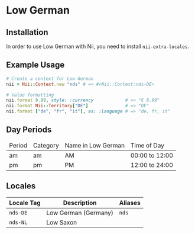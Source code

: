 <!-- This file has been generated. Source: src/docs/languages/_template.md.erb -->

# Low German

## Installation

In order to use Low German with Nii, you need to install `nii-extra-locales`.

## Example Usage

``` ruby
# Create a context for Low German
nii = Nii::Context.new "nds" # => #<Nii::Context:nds-DE>

# Value formatting
nii.format 9.99, style: :currency            # => "€ 9.99"
nii.format Nii::Territory["DE"]              # => "DE"
nii.format ["de", "fr", "it"], as: :language # => "de, fr, it"
```

## Day Periods


<table>
  <thead>
    <tr>
      <td>Period</td>
      <td>Category</td>
      <td>Name in Low German</td>
      <td>Time of Day</td>
    </tr>
  </thead>
  <tbody>
    <tr>
      <td>am</td>
      <td>am</td>
      <td>AM</td>
      <td>00:00 to 12:00</td>
    </tr>
    <tr>
      <td>pm</td>
      <td>pm</td>
      <td>PM</td>
      <td>12:00 to 24:00</td>
    </tr>
  </tbody>
</table>



## Locales

<table>
  <thead>
    <tr>
      <th>Locale Tag</th>
      <th>Description</th>
      <th>Aliases</th>
    </tr>
  </thead>
  <tbody>
    <tr>
      <td><code>nds-DE</code></td>
      <td>Low German (Germany)</td>
      <td><code>nds</code></td>
    </tr>
    <tr>
      <td><code>nds-NL</code></td>
      <td>Low Saxon</td>
      <td></td>
    </tr>
  </tbody>
</table>

